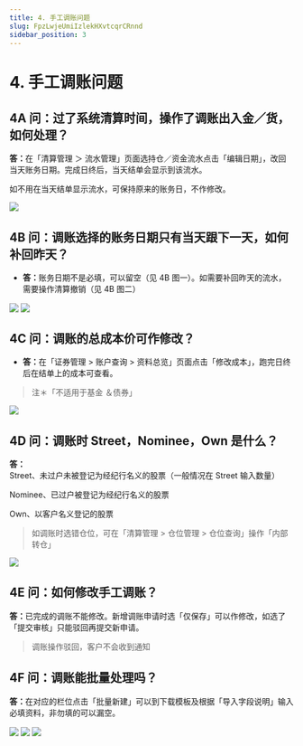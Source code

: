 ```yaml
---
title: 4. 手工调账问题
slug: FpzLwjeUmiIzlekHXvtcqrCRnnd
sidebar_position: 3
---
```



# 4. 手工调账问题

## 4A 问：过了系统清算时间，操作了调账出入金／货，如何处理？

<b>答：</b>在「清算管理 ＞ 流水管理」页面选持仓／资金流水点击「编辑日期」，改回当天账务日期。完成日终后，当天结单会显示到该流水。


如不用在当天结单显示流水，可保持原来的账务日，不作修改。

<img src="/assets/UhMiblXJzoLsrrxysDzczFjbnDe.png" src-width="2386" src-height="828" align="center"/>

## 4B 问：调账选择的账务日期只有当天跟下一天，如何补回昨天？

- <b>答：</b>账务日期不是必填，可以留空（见 4B 图一）。如需要补回昨天的流水，需要操作清算撤销（见 4B 图二）

<img src="/assets/KTODbXQ0torVsWx4uNMcLrUjnid.png" src-width="2494" src-height="1438" align="center"/>

<img src="/assets/T1BPb8p5SohAPXxO4BocLqy3nvb.png" src-width="2390" src-height="1420" align="center"/>

## 4C 问：调账的总成本价可作修改？

- <b>答：</b>在「证券管理 &gt; 账户查询 &gt; 资料总览」页面点击「修改成本」，跑完日终后在结单上的成本可查看。


> 注＊「不适用于基金 ＆债券」 

<img src="/assets/CeOCbCfBDoMBN6xrHQJcwTQwn0g.png" src-width="2346" src-height="1386" align="center"/>

## 4D 问：调账时 Street，Nominee，Own 是什么？ 

<b>答：</b>Street、未过户未被登记为经纪行名义的股票（一般情况在 Street 输入数量） 

Nominee、已过户被登记为经纪行名义的股票

Own、以客户名义登记的股票

> 如调账时选错仓位，可在「清算管理 &gt; 仓位管理 &gt; 仓位查询」操作「内部转仓」

<img src="/assets/Mc6EbfsEZomtJHxtjDccYBZRnle.png" src-width="766" src-height="1352" align="center"/>

## 4E 问：如何修改手工调账？

<b>答：</b>已完成的调账不能修改。新增调账申请时选「仅保存」可以作修改，如选了「提交审核」只能驳回再提交新申请。

> 调账操作驳回，客户不会收到通知

## 4F 问：调账能批量处理吗？

<b>答：</b>在对应的栏位点击「批量新建」可以到下载模板及根据「导入字段说明」输入必填资料，非勿填的可以漏空。

<img src="/assets/C7FubLcaMoZnd8xax0Ocyw8Tnje.png" src-width="2766" src-height="700" align="center"/>

<img src="/assets/IzwqbDSh2olOrHxsfkrc4avQnwe.png" src-width="2352" src-height="1352" align="center"/>

<img src="/assets/OBlnbjBEBo5wMtxM0hWcRzaSnth.png" src-width="1404" src-height="1290" align="center"/>

